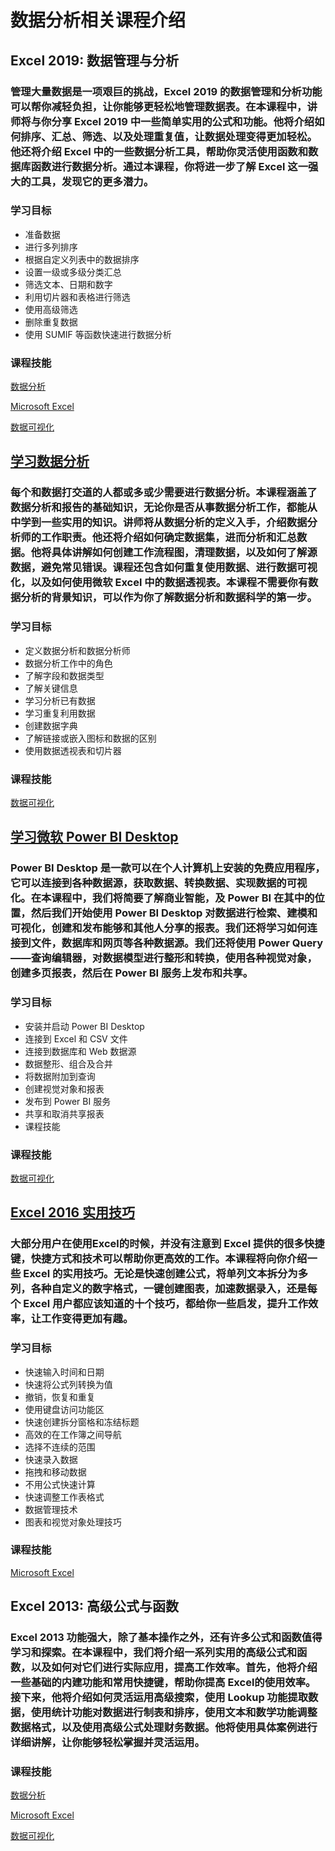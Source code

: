 # 数据分析相关课程介绍

## Excel 2019: 数据管理与分析

### 管理大量数据是一项艰巨的挑战，Excel 2019 的数据管理和分析功能可以帮你减轻负担，让你能够更轻松地管理数据表。在本课程中，讲师将与你分享 Excel 2019 中一些简单实用的公式和功能。他将介绍如何排序、汇总、筛选、以及处理重复值，让数据处理变得更加轻松。他还将介绍 Excel 中的一些数据分析工具，帮助你灵活使用函数和数据库函数进行数据分析。通过本课程，你将进一步了解 Excel 这一强大的工具，发现它的更多潜力。



### 学习目标

 
  * 准备数据
  * 进行多列排序
  * 根据自定义列表中的数据排序
  * 设置一级或多级分类汇总
  * 筛选文本、日期和数字
  * 利用切片器和表格进行筛选   
  * 使用高级筛选
  * 删除重复数据
  * 使用 SUMIF 等函数快速进行数据分析   


### 课程技能

[数据分析](https://www.linkedin.com/learning/search?keywords=%E6%95%B0%E6%8D%AE%E5%88%86%E6%9E%90)

[Microsoft Excel](https://www.linkedin.com/learning/search?keywords=Microsoft%20Excel)

[数据可视化](https://www.linkedin.com/learning/search?keywords=%E6%95%B0%E6%8D%AE%E5%8F%AF%E8%A7%86%E5%8C%96')

## [学习数据分析](https://www.linkedin.com/learning/learning-data-analytics-4/2292129)

### 每个和数据打交道的人都或多或少需要进行数据分析。本课程涵盖了数据分析和报告的基础知识，无论你是否从事数据分析工作，都能从中学到一些实用的知识。讲师将从数据分析的定义入手，介绍数据分析师的工作职责。他还将介绍如何确定数据集，进而分析和汇总数据。他将具体讲解如何创建工作流程图，清理数据，以及如何了解源数据，避免常见错误。课程还包含如何重复使用数据、进行数据可视化，以及如何使用微软 Excel 中的数据透视表。本课程不需要你有数据分析的背景知识，可以作为你了解数据分析和数据科学的第一步。

### 学习目标
* 定义数据分析和数据分析师
* 数据分析工作中的角色
* 了解字段和数据类型
* 了解关键信息
* 学习分析已有数据
* 学习重复利用数据
* 创建数据字典
* 了解链接或嵌入图标和数据的区别
* 使用数据透视表和切片器

### 课程技能

[数据可视化](https://www.linkedin.com/learning/search?keywords=%E6%95%B0%E6%8D%AE%E5%8F%AF%E8%A7%86%E5%8C%96')

## [学习微软 Power BI Desktop](https://www.linkedin.com/learning/learning-microsoft-power-bi-desktop-3)

### Power BI Desktop 是一款可以在个人计算机上安装的免费应用程序，它可以连接到各种数据源，获取数据、转换数据、实现数据的可视化。在本课程中，我们将简要了解商业智能，及 Power BI 在其中的位置，然后我们开始使用 Power BI Desktop 对数据进行检索、建模和可视化，创建和发布能够和其他人分享的报表。我们还将学习如何连接到文件，数据库和网页等各种数据源。我们还将使用 Power Query ——查询编辑器，对数据模型进行整形和转换，使用各种视觉对象，创建多页报表，然后在 Power BI 服务上发布和共享。

### 学习目标
* 安装并启动 Power BI Desktop
* 连接到 Excel 和 CSV 文件
* 连接到数据库和 Web 数据源
* 数据整形、组合及合并
* 将数据附加到查询
* 创建视觉对象和报表
* 发布到 Power BI 服务
* 共享和取消共享报表
* 课程技能

### 课程技能

[数据可视化](https://www.linkedin.com/learning/search?keywords=%E6%95%B0%E6%8D%AE%E5%8F%AF%E8%A7%86%E5%8C%96')

## [Excel 2016 实用技巧](https://www.linkedin.com/learning/excel-2016-tips-tricks-2)

### 大部分用户在使用Excel的时候，并没有注意到 Excel 提供的很多快捷键，快捷方式和技术可以帮助你更高效的工作。本课程将向你介绍一些 Excel 的实用技巧。无论是快速创建公式，将单列文本拆分为多列，各种自定义的数字格式，一键创建图表，加速数据录入，还是每个 Excel 用户都应该知道的十个技巧，都给你一些启发，提升工作效率，让工作变得更加有趣。

### 学习目标
* 快速输入时间和日期
* 快速将公式列转换为值
* 撤销，恢复和重复
* 使用键盘访问功能区
* 快速创建拆分窗格和冻结标题
* 高效的在工作簿之间导航
* 选择不连续的范围
* 快速录入数据
* 拖拽和移动数据
* 不用公式快速计算
* 快速调整工作表格式
* 数据管理技术
* 图表和视觉对象处理技巧

### 课程技能
[Microsoft Excel](https://www.linkedin.com/learning/search?keywords=Microsoft%20Excel)

## Excel 2013: 高级公式与函数
### Excel 2013 功能强大，除了基本操作之外，还有许多公式和函数值得学习和探索。在本课程中，我们将介绍一系列实用的高级公式和函数，以及如何对它们进行实际应用，提高工作效率。首先，他将介绍一些基础的内建功能和常用快捷键，帮助你提高 Excel的使用效率。接下来，他将介绍如何灵活运用高级搜索，使用 Lookup 功能提取数据，使用统计功能对数据进行制表和排序，使用文本和数学功能调整数据格式，以及使用高级公式处理财务数据。他将使用具体案例进行详细讲解，让你能够轻松掌握并灵活运用。

### 课程技能

[数据分析](https://www.linkedin.com/learning/search?keywords=%E6%95%B0%E6%8D%AE%E5%88%86%E6%9E%90)

[Microsoft Excel](https://www.linkedin.com/learning/search?keywords=Microsoft%20Excel)

[数据可视化](https://www.linkedin.com/learning/search?keywords=%E6%95%B0%E6%8D%AE%E5%8F%AF%E8%A7%86%E5%8C%96')